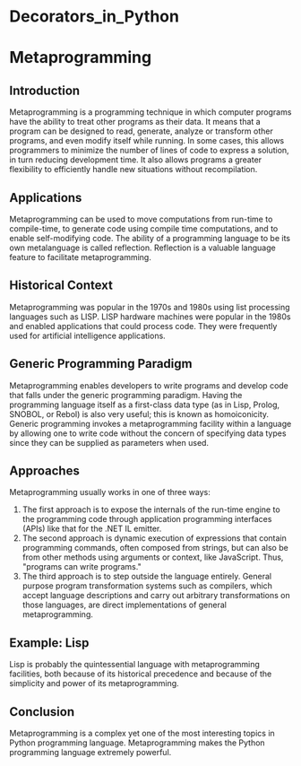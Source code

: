 # Decorators_in_Python

# Metaprogramming

## Introduction

Metaprogramming is a programming technique in which computer programs have the ability to treat other programs as their data. It means that a program can be designed to read, generate, analyze or transform other programs, and even modify itself while running. In some cases, this allows programmers to minimize the number of lines of code to express a solution, in turn reducing development time. It also allows programs a greater flexibility to efficiently handle new situations without recompilation.

## Applications

Metaprogramming can be used to move computations from run-time to compile-time, to generate code using compile time computations, and to enable self-modifying code. The ability of a programming language to be its own metalanguage is called reflection. Reflection is a valuable language feature to facilitate metaprogramming.

## Historical Context

Metaprogramming was popular in the 1970s and 1980s using list processing languages such as LISP. LISP hardware machines were popular in the 1980s and enabled applications that could process code. They were frequently used for artificial intelligence applications.

## Generic Programming Paradigm

Metaprogramming enables developers to write programs and develop code that falls under the generic programming paradigm. Having the programming language itself as a first-class data type (as in Lisp, Prolog, SNOBOL, or Rebol) is also very useful; this is known as homoiconicity. Generic programming invokes a metaprogramming facility within a language by allowing one to write code without the concern of specifying data types since they can be supplied as parameters when used.

## Approaches

Metaprogramming usually works in one of three ways:

1. The first approach is to expose the internals of the run-time engine to the programming code through application programming interfaces (APIs) like that for the .NET IL emitter.
2. The second approach is dynamic execution of expressions that contain programming commands, often composed from strings, but can also be from other methods using arguments or context, like JavaScript. Thus, "programs can write programs."
3. The third approach is to step outside the language entirely. General purpose program transformation systems such as compilers, which accept language descriptions and carry out arbitrary transformations on those languages, are direct implementations of general metaprogramming.

## Example: Lisp

Lisp is probably the quintessential language with metaprogramming facilities, both because of its historical precedence and because of the simplicity and power of its metaprogramming.

## Conclusion

Metaprogramming is a complex yet one of the most interesting topics in Python programming language. Metaprogramming makes the Python programming language extremely powerful.

